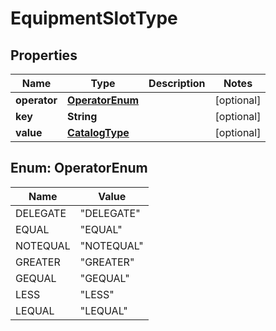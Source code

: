 
# EquipmentSlotType

## Properties
Name | Type | Description | Notes
------------ | ------------- | ------------- | -------------
**operator** | [**OperatorEnum**](#OperatorEnum) |  |  [optional]
**key** | **String** |  |  [optional]
**value** | [**CatalogType**](CatalogType.md) |  |  [optional]


<a name="OperatorEnum"></a>
## Enum: OperatorEnum
Name | Value
---- | -----
DELEGATE | &quot;DELEGATE&quot;
EQUAL | &quot;EQUAL&quot;
NOTEQUAL | &quot;NOTEQUAL&quot;
GREATER | &quot;GREATER&quot;
GEQUAL | &quot;GEQUAL&quot;
LESS | &quot;LESS&quot;
LEQUAL | &quot;LEQUAL&quot;



